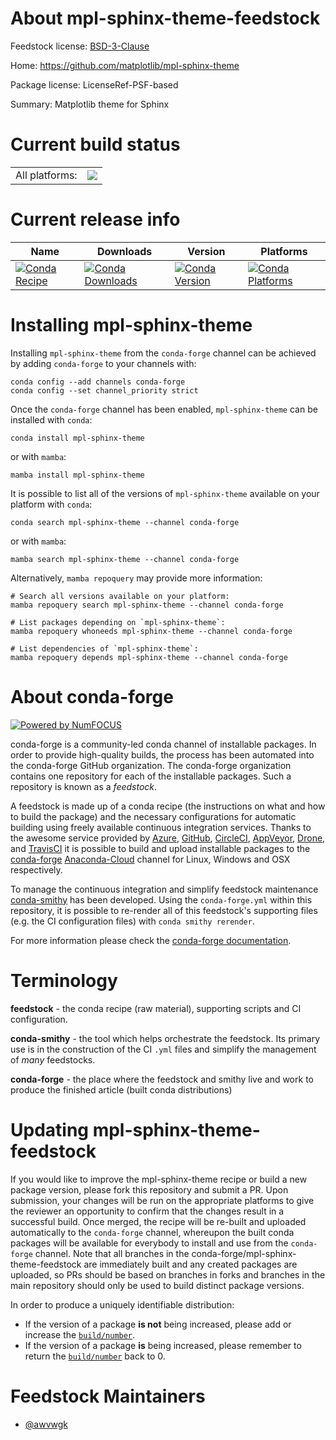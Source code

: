 About mpl-sphinx-theme-feedstock
================================

Feedstock license: [BSD-3-Clause](https://github.com/conda-forge/mpl-sphinx-theme-feedstock/blob/main/LICENSE.txt)

Home: https://github.com/matplotlib/mpl-sphinx-theme

Package license: LicenseRef-PSF-based

Summary: Matplotlib theme for Sphinx

Current build status
====================


<table><tr><td>All platforms:</td>
    <td>
      <a href="https://dev.azure.com/conda-forge/feedstock-builds/_build/latest?definitionId=15513&branchName=main">
        <img src="https://dev.azure.com/conda-forge/feedstock-builds/_apis/build/status/mpl-sphinx-theme-feedstock?branchName=main">
      </a>
    </td>
  </tr>
</table>

Current release info
====================

| Name | Downloads | Version | Platforms |
| --- | --- | --- | --- |
| [![Conda Recipe](https://img.shields.io/badge/recipe-mpl--sphinx--theme-green.svg)](https://anaconda.org/conda-forge/mpl-sphinx-theme) | [![Conda Downloads](https://img.shields.io/conda/dn/conda-forge/mpl-sphinx-theme.svg)](https://anaconda.org/conda-forge/mpl-sphinx-theme) | [![Conda Version](https://img.shields.io/conda/vn/conda-forge/mpl-sphinx-theme.svg)](https://anaconda.org/conda-forge/mpl-sphinx-theme) | [![Conda Platforms](https://img.shields.io/conda/pn/conda-forge/mpl-sphinx-theme.svg)](https://anaconda.org/conda-forge/mpl-sphinx-theme) |

Installing mpl-sphinx-theme
===========================

Installing `mpl-sphinx-theme` from the `conda-forge` channel can be achieved by adding `conda-forge` to your channels with:

```
conda config --add channels conda-forge
conda config --set channel_priority strict
```

Once the `conda-forge` channel has been enabled, `mpl-sphinx-theme` can be installed with `conda`:

```
conda install mpl-sphinx-theme
```

or with `mamba`:

```
mamba install mpl-sphinx-theme
```

It is possible to list all of the versions of `mpl-sphinx-theme` available on your platform with `conda`:

```
conda search mpl-sphinx-theme --channel conda-forge
```

or with `mamba`:

```
mamba search mpl-sphinx-theme --channel conda-forge
```

Alternatively, `mamba repoquery` may provide more information:

```
# Search all versions available on your platform:
mamba repoquery search mpl-sphinx-theme --channel conda-forge

# List packages depending on `mpl-sphinx-theme`:
mamba repoquery whoneeds mpl-sphinx-theme --channel conda-forge

# List dependencies of `mpl-sphinx-theme`:
mamba repoquery depends mpl-sphinx-theme --channel conda-forge
```


About conda-forge
=================

[![Powered by
NumFOCUS](https://img.shields.io/badge/powered%20by-NumFOCUS-orange.svg?style=flat&colorA=E1523D&colorB=007D8A)](https://numfocus.org)

conda-forge is a community-led conda channel of installable packages.
In order to provide high-quality builds, the process has been automated into the
conda-forge GitHub organization. The conda-forge organization contains one repository
for each of the installable packages. Such a repository is known as a *feedstock*.

A feedstock is made up of a conda recipe (the instructions on what and how to build
the package) and the necessary configurations for automatic building using freely
available continuous integration services. Thanks to the awesome service provided by
[Azure](https://azure.microsoft.com/en-us/services/devops/), [GitHub](https://github.com/),
[CircleCI](https://circleci.com/), [AppVeyor](https://www.appveyor.com/),
[Drone](https://cloud.drone.io/welcome), and [TravisCI](https://travis-ci.com/)
it is possible to build and upload installable packages to the
[conda-forge](https://anaconda.org/conda-forge) [Anaconda-Cloud](https://anaconda.org/)
channel for Linux, Windows and OSX respectively.

To manage the continuous integration and simplify feedstock maintenance
[conda-smithy](https://github.com/conda-forge/conda-smithy) has been developed.
Using the ``conda-forge.yml`` within this repository, it is possible to re-render all of
this feedstock's supporting files (e.g. the CI configuration files) with ``conda smithy rerender``.

For more information please check the [conda-forge documentation](https://conda-forge.org/docs/).

Terminology
===========

**feedstock** - the conda recipe (raw material), supporting scripts and CI configuration.

**conda-smithy** - the tool which helps orchestrate the feedstock.
                   Its primary use is in the construction of the CI ``.yml`` files
                   and simplify the management of *many* feedstocks.

**conda-forge** - the place where the feedstock and smithy live and work to
                  produce the finished article (built conda distributions)


Updating mpl-sphinx-theme-feedstock
===================================

If you would like to improve the mpl-sphinx-theme recipe or build a new
package version, please fork this repository and submit a PR. Upon submission,
your changes will be run on the appropriate platforms to give the reviewer an
opportunity to confirm that the changes result in a successful build. Once
merged, the recipe will be re-built and uploaded automatically to the
`conda-forge` channel, whereupon the built conda packages will be available for
everybody to install and use from the `conda-forge` channel.
Note that all branches in the conda-forge/mpl-sphinx-theme-feedstock are
immediately built and any created packages are uploaded, so PRs should be based
on branches in forks and branches in the main repository should only be used to
build distinct package versions.

In order to produce a uniquely identifiable distribution:
 * If the version of a package **is not** being increased, please add or increase
   the [``build/number``](https://docs.conda.io/projects/conda-build/en/latest/resources/define-metadata.html#build-number-and-string).
 * If the version of a package **is** being increased, please remember to return
   the [``build/number``](https://docs.conda.io/projects/conda-build/en/latest/resources/define-metadata.html#build-number-and-string)
   back to 0.

Feedstock Maintainers
=====================

* [@awvwgk](https://github.com/awvwgk/)

